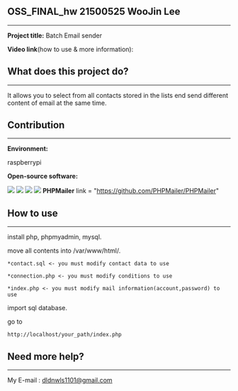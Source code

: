 ## OSS_FINAL_hw 21500525 WooJin Lee 
------------------------------------------
__Project title:__ Batch Email sender

__Video link__(how to use & more information): 

## What does this project do?
------------------------------------------
It allows you to select from all contacts stored in the lists end send different content of email at the same time.

## Contribution 
------------------------------------------
__Environment:__  

raspberrypi 

__Open-source software:__ 

<img src="https://img.shields.io/badge/Apache-D22128?style=for-the-badge&logo=Apache&logoColor=white"> <img src="https://img.shields.io/badge/MySQL-4479A1?style=for-the-badge&logo=MySQL&logoColor=white"> <img src="https://img.shields.io/badge/PHP-777BB4?style=for-the-badge&logo=PHP&logoColor=white"> <img src="https://img.shields.io/badge/phpMyAdmin-6C78AF?style=for-the-badge&logo=phpMyAdmin&logoColor=white"> 
__PHPMailer__ link = "https://github.com/PHPMailer/PHPMailer"
  
## How to use
------------------------------------------
  install php, phpmyadmin, mysql.
  
  move all contents into  /var/www/html/. 
  
    *contact.sql <- you must modify contact data to use
  
    *connection.php <- you must modify conditions to use
  
    *index.php <- you must modify mail information(account,password) to use
  
  import sql database.
  
  go to 
  
    http://localhost/your_path/index.php
  

## Need more help?
------------------------------------------

My E-mail : dldnwls1101@gmail.com 
